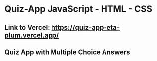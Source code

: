 # Quiz-App JavaScript - HTML - CSS
## Link to Vercel: https://quiz-app-eta-plum.vercel.app/
## Quiz App with Multiple Choice Answers 
